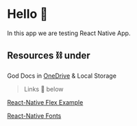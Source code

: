 # Hello :wave:
In this app we are testing React Native App.



## Resources :chains:  under
God Docs in [OneDrive](https://rapidqubedigital-my.sharepoint.com/personal/shubhankar_bag_rapidqube_com/_layouts/15/onedrive.aspx) & Local Storage

> Links :link: below

[React-Native Flex Example](https://reactnative.dev/docs/layout-props)

[React-Native Fonts](https://directory.vercel.app/)